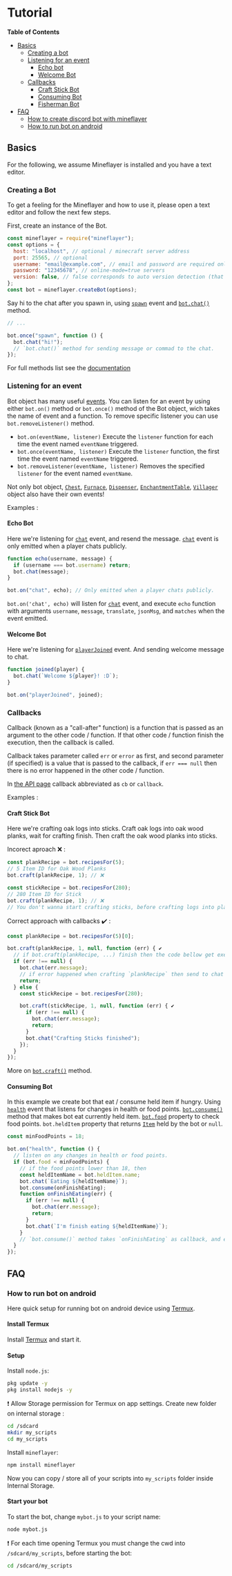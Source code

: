 # Tutorial

**Table of Contents**

- [Basics](#basics)
  - [Creating a bot](#creating-a-bot)
  - [Listening for an event](#listening-for-an-event)
    - [Echo bot](#echo-bot)
    - [Welcome Bot](#welcome-bot)
  - [Callbacks](#callbacks)
    - [Craft Stick Bot](#craft-stick-bot)
    - [Consuming Bot](#consuming-bot)
    - [Fisherman Bot](#fisherman-bot)
- [FAQ](#faq)
  - [How to create discord bot with mineflayer](#how-to-create-discord-bot-with-mineflayer)
  - [How to run bot on android](#how-to-run-bot-on-android)

## Basics

For the following, we assume Mineflayer is installed and you have a text editor.

### Creating a Bot

To get a feeling for the Mineflayer and how to use it, please open a text editor and follow the next few steps.

First, create an instance of the Bot.

```js
const mineflayer = require("mineflayer");
const options = {
  host: "localhost", // optional / minecraft server address
  port: 25565, // optional
  username: "email@example.com", // email and password are required only for
  password: "12345678", // online-mode=true servers
  version: false, // false corresponds to auto version detection (that's the default), put for example '1.8.8' if you need a specific version
};
const bot = mineflayer.createBot(options);
```

Say hi to the chat after you spawn in, using [`spawn`](http://mineflayer.prismarine.js.org/#/api?id=quotspawnquot) event and [`bot.chat()`](http://mineflayer.prismarine.js.org/#/api?id=botchatmessage) method.

```js
// ...

bot.once("spawn", function () {
  bot.chat("hi!");
  // `bot.chat()` method for sending message or commad to the chat.
});
```

For full methods list see the [documentation](http://mineflayer.prismarine.js.org/#/api?id=methods)

### Listening for an event

Bot object has many useful [events](http://mineflayer.prismarine.js.org/#/api?id=events).
You can listen for an event by using either `bot.on()` method or `bot.once()` method of the Bot object, wich takes the name of event and a function.
To remove specific listener you can use `bot.removeListener()` method.

- `bot.on(eventName, listener)`
  Execute the `listener` function for each time the event named `eventName` triggered.
- `bot.once(eventName, listener)`
  Execute the `listener` function, the first time the event named `eventName` triggered.
- `bot.removeListener(eventName, listener)`
  Removes the specified `listener` for the event named `eventName`.

Not only bot object, [`Chest`](http://mineflayer.prismarine.js.org/#/api?id=mineflayerchest), [`Furnace`](http://mineflayer.prismarine.js.org/#/api?id=mineflayerfurnace), [`Dispenser`](http://mineflayer.prismarine.js.org/#/api?id=mineflayerdispenser), [`EnchantmentTable`](http://mineflayer.prismarine.js.org/#/api?id=mineflayerenchantmenttable), [`Villager`](http://mineflayer.prismarine.js.org/#/api?id=mineflayervillager) object also have their own events!

Examples :

#### Echo Bot

Here we're listening for [`chat`](http://mineflayer.prismarine.js.org/#/api?id=quotchatquot-username-message-translate-jsonmsg-matches) event, and resend the message.
[`chat`](http://mineflayer.prismarine.js.org/#/api?id=quotchatquot-username-message-translate-jsonmsg-matches) event is only emitted when a player chats publicly.

```js
function echo(username, message) {
  if (username === bot.username) return;
  bot.chat(message);
}

bot.on("chat", echo); // Only emitted when a player chats publicly.
```

`bot.on('chat', echo)` will listen for [`chat`](http://mineflayer.prismarine.js.org/#/api?id=quotchatquot-username-message-translate-jsonmsg-matches) event, and execute `echo` function with arguments `username`, `message`, `translate`, `jsonMsg`, and `matches` when the event emitted.

#### Welcome Bot

Here we're listening for [`playerJoined`](http://mineflayer.prismarine.js.org/#/api?id=quotplayerjoinedquot-player) event.
And sending welcome message to chat.

```js
function joined(player) {
  bot.chat(`Welcome ${player}! :D`);
}

bot.on("playerJoined", joined);
```

### Callbacks

Callback (known as a "call-after" function) is a function that is passed as an argument to the other code / function.
If that other code / function finish the execution, then the callback is called.

Callback takes parameter called `err` or `error` as first, and second parameter (if specified) is a value that is passed to the callback,
if `err === null` then there is no error happened in the other code / function.

In [the API page](http://mineflayer.prismarine.js.org/#/api) callback abbreviated as `cb` or `callback`.

Examples :

#### Craft Stick Bot

Here we're crafting oak logs into sticks.
Craft oak logs into oak wood planks, wait for crafting finish. Then craft the oak wood planks into sticks.

Incorect aproach ❌ :

```js
const plankRecipe = bot.recipesFor(5);
// 5 Item ID for Oak Wood Planks
bot.craft(plankRecipe, 1); // ❌

const stickRecipe = bot.recipesFor(280);
// 280 Item ID for Stick
bot.craft(plankRecipe, 1); // ❌
// You don't wanna start crafting sticks, before crafting logs into planks finished.
```

Correct approach with callbacks ✔️ :

```js
const plankRecipe = bot.recipesFor(5)[0];

bot.craft(plankRecipe, 1, null, function (err) { ✔️
  // if bot.craft(plankRecipe, ...) finish then the code bellow get executed
  if (err !== null) {
    bot.chat(err.message);
    // if error happened when crafting `plankRecipe` then send to chat the `err.message`
    return;
  } else {
    const stickRecipe = bot.recipesFor(280);

    bot.craft(stickRecipe, 1, null, function (err) { ✔️
      if (err !== null) {
        bot.chat(err.message);
        return;
      }
      bot.chat("Crafting Sticks finished");
    });
  }
});
```

More on [`bot.craft()`](http://mineflayer.prismarine.js.org/#/api?id=botcraftrecipe-count-craftingtable-callback) method.

#### Consuming Bot

In this example we create bot that eat / consume held item if hungry.
Using
[`health`](http://mineflayer.prismarine.js.org/#/api?id=health) event that listens for changes in health or food points.
[`bot.consume()`](http://mineflayer.prismarine.js.org/#/api?id=botconsumecallback) method that makes bot eat currently held item.
[`bot.food`](http://mineflayer.prismarine.js.org/#/api?id=botfood) property to check food points.
`bot.heldItem` property that returns [`Item`](https://github.com/PrismarineJS/prismarine-item/blob/master/README.md) held by the bot or `null`.

```js
const minFoodPoints = 18;

bot.on("health", function () {
  // listen on any changes in health or food points.
  if (bot.food < minFoodPoints) {
    // if the food points lower than 18, then
    const heldItemName = bot.heldItem.name;
    bot.chat(`Eating ${heldItemName}`);
    bot.consume(onFinishEating);
    function onFinishEating(err) {
      if (err !== null) {
        bot.chat(err.message);
        return;
      }
      bot.chat(`I'm finish eating ${heldItemName}`);
    }
    // `bot.consume()` method takes `onFinishEating` as callback, and execute `onFinishEating` when its finish or stumble an error.
  }
});
```

## FAQ

### How to run bot on android

Here quick setup for running bot on android device using [Termux](https://termux.com/).

#### Install Termux

Install [Termux](https://termux.com/) and start it.

#### Setup

Install `node.js`:

```bash
pkg update -y
pkg install nodejs -y
```

❗️ Allow Storage permission for Termux on app settings.
Create new folder on internal storage :

```bash
cd /sdcard
mkdir my_scripts
cd my_scripts
```

Install `mineflayer`:

```bash
npm install mineflayer
```

Now you can copy / store all of your scripts into `my_scripts` folder inside Internal Storage.

#### Start your bot

To start the bot, change `mybot.js` to your script name:

```bash
node mybot.js
```

❗️ For each time opening Termux you must change the cwd into `/sdcard/my_scripts`, before starting the bot:

```bash
cd /sdcard/my_scripts
```
